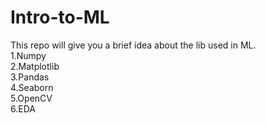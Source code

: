 # Intro-to-ML
This repo will give you a brief idea about the lib used in ML. <br>
1.Numpy<br>
2.Matplotlib<br>
3.Pandas<br>
4.Seaborn<br>
5.OpenCV<br>
6.EDA<br>
